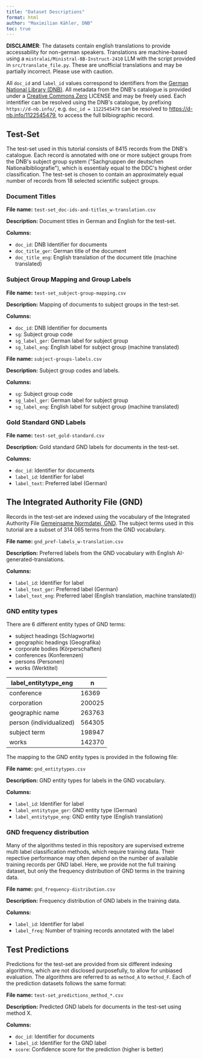 ```yaml
---
title: "Dataset Descriptions"
format: html
author: "Maximilian Kähler, DNB"
toc: true
---
```


**DISCLAIMER**: The datasets contain english translations
  to provide accessability for non-german speakers. 
  Translations are machine-based using a `mistralai/Ministral-8B-Instruct-2410` 
  LLM with the script provided in `src/translate_file.py`. 
  These are unofficial translations and may be partially incorrect. Please
  use with caution.
  
All `doc_id` and `label_id` values correspond to identifiers from the 
[German National Library (DNB)](https://www.dnb.de). All metadata from the
DNB's catalogue is provided under a 
[Creative Commons Zero](https://creativecommons.org/publicdomain/zero/1.0/deed.de)
LICENSE and may be freely used. 
Each intentifier can be resolved using the DNB's catalogue, by prefixing
`https://d-nb.info/`, e.g. `doc_id = 1122545479` can be resolved to
<https://d-nb.info/1122545479>, to access the full bilbiographic record.

## Test-Set

The test-set used in this tutorial consists of 8415 records from the DNB's
catalogue. Each record is annotated with one or more subject groups from the
DNB's subject group system ("Sachgruppen der deutschen Nationalbibliografie"),
which is essentialy equal to the DDC's highest order classification.
The test-set is chosen to contain an approximately equal number of records
from 18 selected scientific subject groups.

### Document Titles

**File name:** `test-set_doc-ids-and-titles_w-translation.csv`

**Description:** Document titles in German and English for the test-set.

**Columns:**

  - `doc_id`: DNB Identifier for documents
  - `doc_title_ger`: German title of the document
  - `doc_title_eng`: English translation of the document title (machine translated)

### Subject Group Mapping and Group Labels

**File name:** `test-set_subject-group-mapping.csv`

**Description:** Mapping of documents to subject groups in the test-set.

**Columns:**

  - `doc_id`: DNB Identifier for documents
  - `sg`: Subject group code
  - `sg_label_ger`: German label for subject group
  - `sg_label_eng`: English label for subject group (machine translated)


**File name:** `subject-groups-labels.csv`

**Description:** Subject group codes and labels.

**Columns:**

  - `sg`: Subject group code
  - `sg_label_ger`: German label for subject group
  - `sg_label_eng`: English label for subject group (machine translated)

### Gold Standard GND Labels

**File name:** `test-set_gold-standard.csv`

**Description:** Gold standard GND labels for documents in the test-set.

**Columns:**

  - `doc_id`: Identifier for documents
  - `label_id`: Identifier for label
  - `label_text`: Preferred label (German)

## The Integrated Authority File (GND)

Records in the test-set are indexed using the vocabulary of the 
Integrated Authority File [Gemeinsame Normdatei, GND](gnd.network).
The subject terms used in this tutorial are a subset of 314 065 terms from
the GND vocabulary. 

**File name:** `gnd_pref-labels_w-translation.csv`

**Description:** Preferred labels from the GND vocabulary with English 
 AI-generated-translations.

**Columns:**

  - `label_id`: Identifier for label
  - `label_text_ger`: Preferred label (German)
  - `label_text_eng`: Preferred label (English translation, machine translated))


### GND entity types

There are 6 different entity types of GND terms:

  * subject headings (Schlagworte)
  * geographic headings (Geografika)
  * corporate bodies (Körperschaften)
  * conferences (Konferenzen)
  * persons (Personen)
  * works (Werktitel)
  

| label_entitytype_eng         |    n |
|-----------------------------|------|
| conference                  | 16369|
| corporation                 |200025|
| geographic name            |263763|
| person (individualized)     |564305|
| subject term                |198947|
| works                        |142370|

The mapping to the GND entity types is provided in the following file:

**File name:** `gnd_entitytypes.csv`

**Description:** GND entity types for labels in the GND vocabulary.

**Columns:**

  - `label_id`: Identifier for label
  - `label_entitytype_ger`: GND entity type (German)
  - `label_entitytype_eng`: GND entity type (English translation)

### GND frequency distribution

Many of the algorithms tested in this repository are supervised extreme
multi label classification methods, which require training data. Their 
repective performance may often depend on the number of available training
records per GND label. Here, we provide not the full training dataset, but only
the frequency distribution of GND terms in the training data.

**File name:** `gnd_frequency-distribution.csv`

**Description:** Frequency distribution of GND labels in the training data.

**Columns:**

  - `label_id`: Identifier for label
  - `label_freq`: Number of training records annotated with the label


## Test Predictions

Predictions for the test-set are provided from six different indexing algorithms,
which are not disclosed purposefully, to allow for unbiased evaluation.
The algorithms are referred to as `method_A` to `method_F`. Each of the
prediction datasets follows the same format:

**File name:** `test-set_predictions_method_*.csv`

**Description:** Predicted GND labels for documents in the test-set using method X.

**Columns:**

  - `doc_id`: Identifier for documents
  - `label_id`: Identifier for the GND label
  - `score`: Confidence score for the prediction (higher is better)